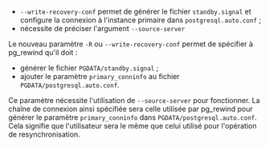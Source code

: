 <!--

Le commit sur ce sujet est :
https://github.com/postgres/postgres/commit/927474ce1a2498ddb617c6113a88ca61fbba161d

Discussion générale :
https://postgr.es/m/CAEET0ZEffUkXc48pg2iqARQgGRYDiiVxDu+yYek_bTwJF+q=Uw@mail.gmail.com

-->

<div class="slide-content">

* `--write-recovery-conf` permet de générer le fichier `standby.signal` et
  configure la connexion à l'instance primaire dans `postgresql.auto.conf` ;
* nécessite de préciser l'argument `--source-server`

</div>

<div class="notes">

Le nouveau paramètre `-R` ou `--write-recovery-conf` permet de spécifier à
pg_rewind qu'il doit :

* générer le fichier `PGDATA/standby.signal` ;
* ajouter le paramètre `primary_conninfo` au fichier
  `PGDATA/postgresql.auto.conf`.

Ce paramètre nécessite l'utilisation de `--source-server` pour fonctionner. La
chaîne de connexion ainsi spécifiée sera celle utilisée par pg_rewind pour
générer le paramètre `primary_conninfo` dans `PGDATA/postgresql.auto.conf`.
Cela signifie que l'utilisateur sera le même que celui utilisé pour l'opération
de resynchronisation.

</div>
